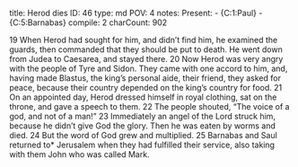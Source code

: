 title:          Herod dies
ID:             46
type:           md
POV:            4
notes:          Present:
                - {C:1:Paul}
                - {C:5:Barnabas}
compile:        2
charCount:      902


19 When Herod had sought for him, and didn’t find him, he examined the guards, then commanded that they should be put to death. He went down from Judea to Caesarea, and stayed there. 20 Now Herod was very angry with the people of Tyre and Sidon. They came with one accord to him, and, having made Blastus, the king’s personal aide, their friend, they asked for peace, because their country depended on the king’s country for food. 21 On an appointed day, Herod dressed himself in royal clothing, sat on the throne, and gave a speech to them. 22 The people shouted, “The voice of a god, and not of a man!” 23 Immediately an angel of the Lord struck him, because he didn’t give God the glory. Then he was eaten by worms and died.
24 But the word of God grew and multiplied. 25 Barnabas and Saul returned to* Jerusalem when they had fulfilled their service, also taking with them John who was called Mark. 